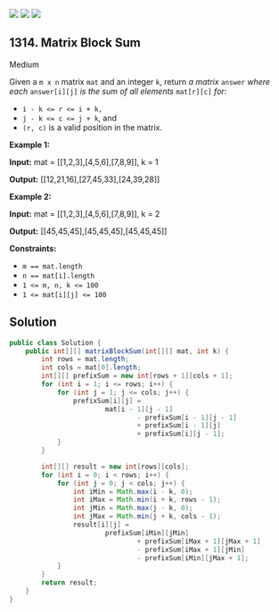 [![](https://img.shields.io/github/stars/javadev/LeetCode-in-Java?label=Stars&style=flat-square)](https://github.com/javadev/LeetCode-in-Java)
[![](https://img.shields.io/github/forks/javadev/LeetCode-in-Java?label=Fork%20me%20on%20GitHub%20&style=flat-square)](https://github.com/javadev/LeetCode-in-Java/fork)
[![](https://img.shields.io/badge/-LeetCode%20in%20Kotlin-blue?style=flat-square)](https://github.com/javadev/LeetCode-in-Kotlin)

## 1314\. Matrix Block Sum

Medium

Given a `m x n` matrix `mat` and an integer `k`, return _a matrix_ `answer` _where each_ `answer[i][j]` _is the sum of all elements_ `mat[r][c]` _for_:

*   `i - k <= r <= i + k,`
*   `j - k <= c <= j + k`, and
*   `(r, c)` is a valid position in the matrix.

**Example 1:**

**Input:** mat = \[\[1,2,3],[4,5,6],[7,8,9]], k = 1

**Output:** [[12,21,16],[27,45,33],[24,39,28]]

**Example 2:**

**Input:** mat = \[\[1,2,3],[4,5,6],[7,8,9]], k = 2

**Output:** [[45,45,45],[45,45,45],[45,45,45]]

**Constraints:**

*   `m == mat.length`
*   `n == mat[i].length`
*   `1 <= m, n, k <= 100`
*   `1 <= mat[i][j] <= 100`

## Solution

```java
public class Solution {
    public int[][] matrixBlockSum(int[][] mat, int k) {
        int rows = mat.length;
        int cols = mat[0].length;
        int[][] prefixSum = new int[rows + 1][cols + 1];
        for (int i = 1; i <= rows; i++) {
            for (int j = 1; j <= cols; j++) {
                prefixSum[i][j] =
                        mat[i - 1][j - 1]
                                - prefixSum[i - 1][j - 1]
                                + prefixSum[i - 1][j]
                                + prefixSum[i][j - 1];
            }
        }

        int[][] result = new int[rows][cols];
        for (int i = 0; i < rows; i++) {
            for (int j = 0; j < cols; j++) {
                int iMin = Math.max(i - k, 0);
                int iMax = Math.min(i + k, rows - 1);
                int jMin = Math.max(j - k, 0);
                int jMax = Math.min(j + k, cols - 1);
                result[i][j] =
                        prefixSum[iMin][jMin]
                                + prefixSum[iMax + 1][jMax + 1]
                                - prefixSum[iMax + 1][jMin]
                                - prefixSum[iMin][jMax + 1];
            }
        }
        return result;
    }
}
```